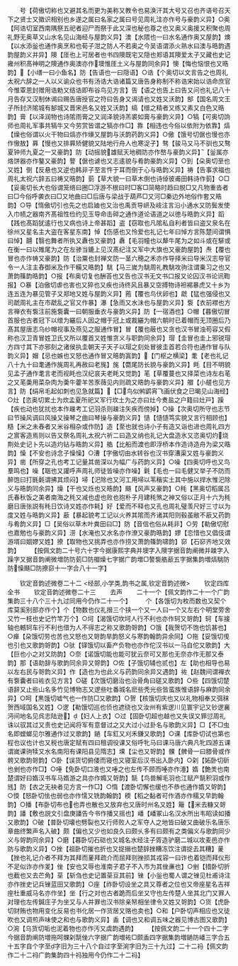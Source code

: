<!-- { "loadSidebar": true } -->
　　号【荷傲切称也又避其名而更为美称又教令也易涣汗其大号又召也齐语号召天下之贤士又徽识相别也乡遂之属曰名家之属曰号见周礼注亦作号与豪韵义异】○奥【阿诰切室西南隅祭五祀者迎尸而祭于此又深也秘也尊之也又奥义奥援又积聚也周礼野无奥草又山水名见山海经与屋韵义异】澳【水隈也一曰水名通作奥又屋韵】燠【以水添釡也通作奥烹和也荀子泔之防人不若奥之今吴语谓添火熟水曰澳与晧韵遇韵屋韵义并异】隩【厓也上可居者也书四隩既宅又隠也郑语其隩爱太子又藏也史记雍州积髙神明之隩通作奥澳亦作墺惟厓土义与屋韵同余异】懊【悔也恼恨也又晧韵】【小缮一曰小鱼名】防【告语也一曰隠语】○诰【个奥切以文言告之也周礼太祝六辞之一人以义谕众也书有汤诰大诰诸篇又唐告身称制不称诰宋始以诰命庶官今惟覃恩封赠用诰勅又结诰即布谷鸟见方言】告【语之也告上曰告又问也礼记八十月告存又汉制休谒曰赐告唐授官之符曰告身又谒请也又姓又沃韵】郜【国名周文王子所封济隂城有郜城又晋宋邑名又姓又沃韵】缟【缯之精者又练又素又白色又晧韵】膏【以泽润物也诗隂雨膏之又润泽貌诗羔裘如膏与豪韵义异】○犒【可奥切饷师也周礼军事共犒牛又今劳赏皆谓之犒亦作□】靠【相违也今俗以依附为依靠】熇【燥也俗谓以火干物曰熇亦作燺又屋韵与沃韵药韵义异】○傲【饿号切倨也慢也亦作慠敖】奡【慢也又排奡矫健貌又陆地行舟人也寒浞子】骜【骏马又马不驯也又骜夏钟师九夏之一又豪韵】防【动摇貌雄赋天地稠防亦作嶅与豪韵义异】【釡属亦烙饼器亦作鏊又豪韵】謷【倨也谑也又志逺貌与肴韵豪韵义异】○到【朵奥切至也又姓】倒【反悬也又逆也韩非子至言忤于耳而倒于心与晧韵义异】祷【告事求福也周礼太祝六辞五曰祷又晧韵】菿【草大貌一曰草木倒也诗倬彼甫田韩诗作菿】○□【妥奥切长大也俗谓笼络曰圈□浮游不根曰时□客□简略时趋曰脱□又凡物重沓者曰□今俗呼袭衣曰□又地曲曰□后唐与梁战于葫芦□又河□秦边外地俗作套又晧韵】○导【惰傲切引也先之也启廸也又治也禹贡导岍及岐注言沿小通水又防鬓发使入巾帻之器南齐髙祖性俭约见玉导命击碎之通作道论语道之以徳与晧韵义异】蹈【践也髙蹈犹逺行也又病也诗上帝甚蹈】盗【窃取也凡隂私自利者皆曰盗又泉名在徐州又星名主大盗在客星东南】悼【伤感也又怜爱也礼记七年曰悼方言陈楚间谓惧曰悼】翿【翳也舞者所执又纛也又豪韵】纛【毛羽幢也以犛牛尾为之如斗或在騑或在衡一曰以雉尾为之在左骖当鏕上见汉髙纪注又军中大旗也又豪韵屋韵】焘【覆也冒也亦作帱又豪韵】防【治粟也封禅文防一茎六穂之禾亦作导择米曰导米汉志导官令一人注主舂御米及作干糒又晧韵】駣【马三嵗为駣周礼教駣攻驹注谓乗习之也又萧韵篠韵晧韵】○报【布奥切复也酬荅也又告也汉书无文书口报又论囚汉书论讯鞫报】○暴【泊傲切虐也害也又猝也又疾也诗终风且暴又空搏物诗袒裼暴虎又十乡为连五连为暴见管子又郑地又姓与屋韵义异】菢【覆也鸟伏卵也】虣【猛也强侵也又司虣周礼主在市虣乱之官又作暴】瀑【急雨又水沬也与屋韵义异】袌【衣前襟也方言禅衣有袌注前施袌囊一曰朝服垂衣与豪韵义异】防【一宿酒也】○帽【暮傲切冒首服也古者冠下以缯为纚后人因之帽于冠上或裁纚为帽六朝时已着帽而无顶圈后乃髙其屋唐志乌纱帽视事及燕见之服通作冒】冒【覆也蔽也又贪也汉书冒浊苟容又假称也汉卫青冒姓卫氏又所以覆首又姓惟贪义与职韵同余异】瑁【圭冒也圭上邪锐瑁方四寸其下亦邪刻之诸侯执圭朝天子天子以瑁之刻处冒彼圭首若合符也通作冒与队韵义异】媢【忌也嫉也又怒也通作冒又晧韵寘韵】【门枢之横梁】耄【老也礼记八十九十曰耄通作旄周礼再赦曰老旄】旄【麕尾防长貌与豪韵义异】眊【目不明貌见孟子通作耄言老而视眊也汉纪哀夫老眊又觉韵】芼【草覆蔓也又择菜也诗左右芼之又芼羮用菜杂肉为羮牛藿羊苦豕薇见内则疏又晧韵与豪韵义异】艒【小艖也见方言】防【绢帛毛起如刺也见急就篇】【□鸟似鸺鹠宵飞画伏食之已暍见山海经】○灶【恣奥切累土为炊孟夏所祀又军行坎土为之亦曰灶今煑盐之户籍曰灶戸】躁【疾也动也犹扰也本作趮考工记羽杀则趮注矢疾而傍掉】○操【次奥切所守也志节曰节操风调曰风操又操琴之曲曰琴操与豪韵义异】慥【慥慥笃实貌又言行相顾也】糙【米之未舂者又米谷相杂或作防】造【至也就也诗小子有造又诣也进也周礼四方之賔客造焉则以告又祭名周礼太祝六祈二曰造又纳也礼记大盘造氷又恣奥切灼烧荆处史记卜先以造灼钻与晧韵义异】艁【比船而渡也即浮桥本作造诗造舟为梁又晧韵】懆【不安也诗念子懆懆】○漕【字傲切由水转谷也汉书穿漕渠又姓与豪韵义异】凿【所穿之孔也考工记量其凿深以为幅广与药韵义异】○噪【四奥切呼也又鸟羣鸣也】噪【聒也又讙呼声周礼师徒皆噪亦作噪】氉【毛也一曰毛健又举子不防而醉饱曰打毷氉谓拂其烦闷】埽【汜除也又河工用埽以苇稭实土其中施以捍水惟汜除义与晧韵同余异】燥【干也又烁也又晧韵】颾【风声又豪韵】○秏【黑奥切稻属吕氏春秋饭之美者南海之秏又减也虚也败也抱朴子月建秏煞之神又俗以正月十六为秏磨日唐张説有秏日饮诗又姓亦作耗】好【爱而不释也又孔也周礼璧羡尺好三寸以为度又姓与晧韵义异】藃【暴起貌考工记以火养其隂而齐诸其阳则毂虽敝不藃又药韵与肴韵义异】□【吴俗以草木叶粪田曰□】防【音信也俗从耗非】○劳【勒傲切慰也嘉勉也与豪韵义异】涝【水淹也又水名亦作潦又豪韵晧韵】嫪【恋惜也又倡伎谓游壻曰婟嫪又姓】撩【取物也又挑弄也亦作捞又萧韵篠韵啸韵】窌【石窌齐地又效韵】
　　【按佩文韵二十号六十字今据康熙字典并墺字入隩字据音韵阐微并趮字入躁字又据音韵阐微増防防菿□防艒燥七字据广韵増□謷袌艁藃五字据集韵増熇駣防防懆颾□防撩窌十一字合八十一字】

　　钦定音韵述微卷二十二
<经部,小学类,韵书之属,钦定音韵述微>
　　钦定四库全书
　　钦定音韵述微卷二十三
　　去声
　　二十一个【佩文韵作二十一个广韵集韵三十八个三十九过同用今仍作二十一个】
　　个【各饿切为枚而数也又契个库莫奚别部亦作个】个【物数也仪礼搢三个挟一个又一人曰一个又左右个明堂旁舍又竹一枝也史记竹竿万个】○坷【渴饿切坎坷人行不利也亦作轲又哿韵】轲【车接轴也轗轲车行不利也借为人不得志之称又歌韵哿韵】○饿【我贺切不饱也饥甚也】○瘅【朶饿切劳也苦也又怒也又哿韵旱韵怒义与寒韵翰韵异余同】○拖【妥饿切曵也引也又歌韵哿韵】○驮【铎饿切以畜产负物也亦作佗汉书以一马自佗又歌韵】大【巨也小之对又防韵】○奈【诺饿切能也能可犹云奈可又那也无奈亦作无那又泰韵】那【语助辞与歌韵同余异又哿韵】○佐【子饿切辅也贰也】左【助也相导也易以左右民与哿韵义异】作【造也为也此义与药韵同余异又遇韵】袏【赵魏间谓襌衣有袌囊者曰袏衣见方言】○磋【次饿切磨治也治骨角曰磋又歌韵】○些【四饿切楚语辞又止些山名多竹见博物志又逻些吐番城名麽些秃光些皆蛮族惟语辞与麻韵同余异】○呵【黒饿切嘘气也一作防□又歌韵】○贺【核饿切庆也又以礼物相奉又弭秣贺西域国名又姓】○逻【勒饿切巡也侦也遮绕也又汝州有紫逻川见寰宇记又钞逻襄沔间地名见呉志陆逊】【妇人上衣】○过【固卧切超也越也又失误又罪愆周礼诛以驭其过又责也史记闻将军有意督过之又大过小过卦名与歌韵义异】□【不□虫名即螳螂见尔雅通作过又歌韵】鐹【车釭又刈禾鎌又歌韵】○课【库卧切试也第也程也议也计也又税也唐定赋有四曰租调役课又俗呼牝马曰课马唐六典凡牝四游五课谓嵗课驹犊又水名南阳有课阳县见隋志】堁【尘也又哿韵】髁【髀骨一曰膝骨或作骻又歌韵哿韵】○卧【误货切俯偻而寝也又寝室后汉书出入卧内】○刴【妬卧切斫也剉也亦作□】○唾【免卧切口液也又唾之也左传不顾而唾亦作涶】媠【艶羙也南楚谓好曰媠汉书车马媠游之具亦作嫷又哿韵】毻【鸟兽解毛羽也江赋产毻积羽或作毤】防【衣之无袂者见方言一作□】○惰【渡卧切懈也缓也不恭也通作媠又哿韵】○愞【怒卧切怯也弱也亦作懦又铣韵翰韵】稬【稻之黏者可作酒亦作穤又早韵翰韵】○播【布卧切布也也弄也散也又放弃也又唐时州名又姓】簸【米去糠又哿韵】譒【敷也説文引盘庚譒告今书作播又摇也】嶓【嶓冢山名汉水所出韦昭读如播又歌韵】○破【普卧切壊也劈裂也又行师败人之军夺人之地皆曰破又曲破乐名唐乐章曲终繁声名入破】颇【偏也又少也如良久曰颇乆多有曰颇有之类偏义与歌韵同少义与哿韵同余异】○磨【暮卧切石硙也又城名水经注子胥造驴磨二城以攻麦邑亦作防与歌韵义异】○挫【祖卧切摧也折也又捉搦也楚辞挫糟冻饮注谓捉去其糟】蓌【挫也礼记介者不拜为其拜而蓌拜疏介而屈拜则挫损其戎容一曰诈也着铠而拜仪形不足似诈亦作夎】侳【安也又辱也淮南子君子不入市为其侳亷也】○剉【措卧切折也截也又去芒角】莝【斩刍也史记置莝豆其前】锉【小釡也蜀人谓之锉见杜甫诗注亦作挫史记兵锉蓝田又歌韵】○座【祚卧切设坐之具又尊者之位也又帝座星名吉祥座杜重威马名亦作坐】坐【行之对也古者跪而后坐又守也左传楚人坐其北门又罪人对理也左传鍼庄子为坐又与人并罪也汉书除亲帑相坐律令又姓又哿韵】○货【虎卧切财贿也物用变化反易也书化居一作货居又赂也卖也】○和【户卧切声相应也又徒吹也又调煎声味使之和也与歌韵义异】盉【调也又和调五味之器见博古图又歌韵】○涴【乌货切垢也泥着物也亦作汚又虞韵遇韵】
　　【按佩文韵二十一个四十二字今据音韵阐防増拖呵髁刴毻侳六字据广韵増袏□颇盉四字据集韵増鐹防嶓三字合五十五字自个字至字旧为三十八个自过字至涴字旧为三十九过】二十二祃【佩文韵作二十二祃广韵集韵四十祃独用今仍作二十二祃】
